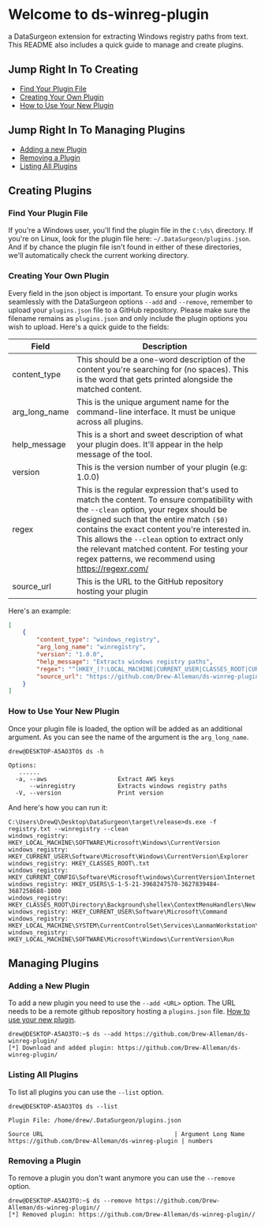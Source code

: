 # Welcome to ds-winreg-plugin
a DataSurgeon extension for extracting Windows registry paths from text. This README also includes a quick guide to manage and create plugins.

## Jump Right In To Creating
- [Find Your Plugin File](#find-your-plugin-file)
- [Creating Your Own Plugin](#creating-your-own-plugin)
- [How to Use Your New Plugin](#how-to-use-your-new-plugin)

## Jump Right In To Managing Plugins
- [Adding a new Plugin](#adding-a-new-plugin)
- [Removing a Plugin](#removing-a-plugin)
- [Listing All Plugins](#listing-all-plugins)

## Creating Plugins
### Find Your Plugin File
If you're a Windows user, you'll find the plugin file in the  `C:\ds\` directory. If you're on Linux, look for the plugin file here: `~/.DataSurgeon/plugins.json`. And if by chance the plugin file isn't found in either of these directories, we'll automatically check the current working directory.

### Creating Your Own Plugin
Every field in the json object is important. To ensure your plugin works seamlessly with the DataSurgeon options `--add` and `--remove`, remember to upload your `plugins.json` file to a GitHub repository. Please make sure the filename remains as `plugins.json` and only include the plugin options you wish to upload. Here's a quick guide to the fields:

| Field          | Description                                                                                           |
|----------------|-------------------------------------------------------------------------------------------------------|
| content_type   | This should be a one-word description of the content you're searching for (no spaces). This is the word that gets printed alongside the matched content.                            |
| arg_long_name  | This is the unique argument name for the command-line interface. It must be unique across all plugins.             |
| help_message   | This is a short and sweet description of what your plugin does. It'll appear in the help message of the tool. |
| version        | This is the version number of your plugin (e.g: 1.0.0) |
| regex          | This is the regular expression that's used to match the content. To ensure compatibility with the `--clean` option, your regex should be designed such that the entire match `($0)` contains the exact content you're interested in. This allows the `--clean` option to extract only the relevant matched content. For testing your regex patterns, we recommend using https://regexr.com/|
| source_url | This is the URL to the GitHub repository hosting your plugin | 

Here's an example:

```json
[
    {
        "content_type": "windows_registry",
        "arg_long_name": "winregistry",
        "version": "1.0.0",
        "help_message": "Extracts windows registry paths",
        "regex": "^(HKEY_(?:LOCAL_MACHINE|CURRENT_USER|CLASSES_ROOT|CURRENT_CONFIG|USERS)\\\\[\\w\\-\\.\\\\]*)",
        "source_url": "https://github.com/Drew-Alleman/ds-winreg-plugin/"
    }
]
```
### How to Use Your New Plugin
Once your plugin file is loaded, the option will be added as an additional argument. As you can see the name of the argument is the ```arg_long_name```. 
```
drew@DESKTOP-A5AO3TO$ ds -h

Options:
   ......
  -a, --aws                    Extract AWS keys
      --winregistry            Extracts windows registry paths
  -V, --version                Print version
```
And here's how you can run it:
```
C:\Users\DrewQ\Desktop\DataSurgeon\target\release>ds.exe -f registry.txt --winregistry --clean
windows_registry: HKEY_LOCAL_MACHINE\SOFTWARE\Microsoft\Windows\CurrentVersion
windows_registry: HKEY_CURRENT_USER\Software\Microsoft\Windows\CurrentVersion\Explorer
windows_registry: HKEY_CLASSES_ROOT\.txt
windows_registry: HKEY_CURRENT_CONFIG\Software\Microsoft\windows\CurrentVersion\Internet
windows_registry: HKEY_USERS\S-1-5-21-3968247570-3627839484-3687258688-1000
windows_registry: HKEY_CLASSES_ROOT\Directory\Background\shellex\ContextMenuHandlers\New
windows_registry: HKEY_CURRENT_USER\Software\Microsoft\Command
windows_registry: HKEY_LOCAL_MACHINE\SYSTEM\CurrentControlSet\Services\LanmanWorkstation\Parameters
windows_registry: HKEY_LOCAL_MACHINE\SOFTWARE\Microsoft\Windows\CurrentVersion\Run
```

## Managing Plugins
### Adding a New Plugin
To add a new plugin you need to use the ```--add <URL>``` option. The URL needs to be a remote github repository hosting a ```plugins.json``` file. [How to use your new plugin](https://github.com/Drew-Alleman/ds-winreg-plugin/blob/main/README.md#how-to-use-your-new-plugin).
```
drew@DESKTOP-A5AO3TO:~$ ds --add https://github.com/Drew-Alleman/ds-winreg-plugin/
[*] Download and added plugin: https://github.com/Drew-Alleman/ds-winreg-plugin/
```
### Listing All Plugins
To list all plugins you can use the ```--list``` option.
```
drew@DESKTOP-A5AO3TO$ ds --list

Plugin File: /home/drew/.DataSurgeon/plugins.json

Source URL                                     | Argument Long Name
https://github.com/Drew-Alleman/ds-winreg-plugin | numbers
```
### Removing a Plugin
To remove a plugin you don't want anymore you can use the ```--remove``` option.
```
drew@DESKTOP-A5AO3TO:~$ ds --remove https://github.com/Drew-Alleman/ds-winreg-plugin//
[*] Removed plugin: https://github.com/Drew-Alleman/ds-winreg-plugin//
```
